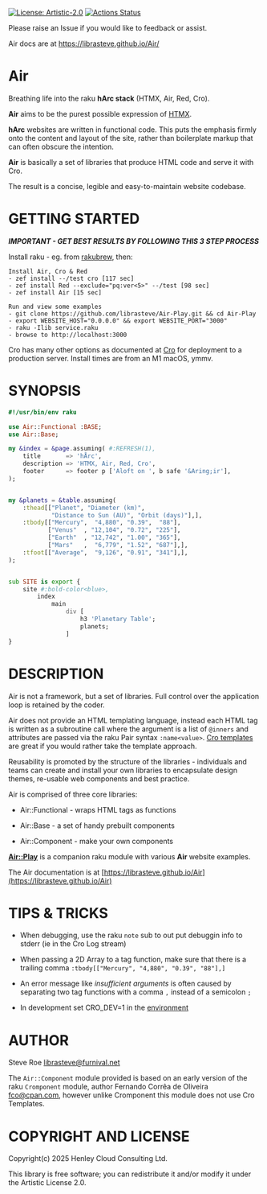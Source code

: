 [![License: Artistic-2.0](https://img.shields.io/badge/License-Artistic%202.0-0298c3.svg)](https://opensource.org/licenses/Artistic-2.0)
[![Actions Status](https://github.com/librasteve/Air/actions/workflows/test.yml/badge.svg)](https://github.com/librasteve/Air/actions)


Please raise an Issue if you would like to feedback or assist.

Air docs are at https://librasteve.github.io/Air/

Air
===

Breathing life into the raku **hArc stack** (HTMX, Air, Red, Cro).

**Air** aims to be the purest possible expression of [HTMX](https://htmx.org).

**hArc** websites are written in functional code. This puts the emphasis firmly onto the content and layout of the site, rather than boilerplate markup that can often obscure the intention.

**Air** is basically a set of libraries that produce HTML code and serve it with Cro.

The result is a concise, legible and easy-to-maintain website codebase.

GETTING STARTED
===============

***IMPORTANT - GET BEST RESULTS BY FOLLOWING THIS 3 STEP PROCESS***

Install raku - eg. from [rakubrew](https://rakubrew.org), then:

    Install Air, Cro & Red
    - zef install --/test cro [117 sec]
    - zef install Red --exclude="pq:ver<5>" --/test [98 sec]
    - zef install Air [15 sec]

    Run and view some examples
    - git clone https://github.com/librasteve/Air-Play.git && cd Air-Play
    - export WEBSITE_HOST="0.0.0.0" && export WEBSITE_PORT="3000"
    - raku -Ilib service.raku
    - browse to http://localhost:3000

Cro has many other options as documented at [Cro](https://cro.raku.org) for deployment to a production server.
Install times are from an M1 macOS, ymmv.

SYNOPSIS
========

```raku
#!/usr/bin/env raku

use Air::Functional :BASE;
use Air::Base;

my &index = &page.assuming( #:REFRESH(1),
    title       => 'hÅrc',
    description => 'HTMX, Air, Red, Cro',
    footer      => footer p ['Aloft on ', b safe '&Aring;ir'],
);


my &planets = &table.assuming(
    :thead[["Planet", "Diameter (km)",
            "Distance to Sun (AU)", "Orbit (days)"],],
    :tbody[["Mercury",  "4,880", "0.39",  "88"],
           ["Venus"  , "12,104", "0.72", "225"],
           ["Earth"  , "12,742", "1.00", "365"],
           ["Mars"   ,  "6,779", "1.52", "687"],],
    :tfoot[["Average",  "9,126", "0.91", "341"],],
);


sub SITE is export {
    site #:bold-color<blue>,
        index
            main
                div [
                    h3 'Planetary Table';
                    planets;
                ]
}
```

DESCRIPTION
===========

Air is not a framework, but a set of libraries. Full control over the application loop is retained by the coder.

Air does not provide an HTML templating language, instead each HTML tag is written as a subroutine call where the argument is a list of `@inners` and attributes are passed via the raku Pair syntax `:name<value>`. [Cro templates](https://cro.raku.org/docs/reference/cro-webapp-template-syntax) are great if you would rather take the template approach.

Reusability is promoted by the structure of the libraries - individuals and teams can create and install your own libraries to encapsulate design themes, re-usable web components and best practice.

Air is comprised of three core libraries:

* Air::Functional - wraps HTML tags as functions

* Air::Base - a set of handy prebuilt components

* Air::Component - make your own components

**[Air::Play](https://raku.land/zef:librasteve/Air::Play)** is a companion raku module with various **Air** website examples.

The Air documentation is at [https://librasteve.github.io/Air](https://librasteve.github.io/Air)

TIPS & TRICKS
=============

* When debugging, use the raku `note` sub to out put debuggin info to stderr (ie in the Cro Log stream)

* When passing a 2D Array to a tag function, make sure that there is a trailing comma `:tbody[["Mercury", "4,880", "0.39", "88"],]`

* An error message like *insufficient arguments* is often caused by separating two tag functions with a comma `,` instead of a semicolon `;`

* In development set CRO_DEV=1 in the [environment](https://cro.services/docs/reference/cro-webapp-template#Template_auto-reload)

AUTHOR
======

Steve Roe <librasteve@furnival.net>

The `Air::Component` module provided is based on an early version of the raku `Cromponent` module, author Fernando Corrêa de Oliveira <fco@cpan.com>, however unlike Cromponent this module does not use Cro Templates.

COPYRIGHT AND LICENSE
=====================

Copyright(c) 2025 Henley Cloud Consulting Ltd.

This library is free software; you can redistribute it and/or modify it under the Artistic License 2.0.


